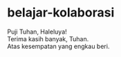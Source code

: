 # belajar-kolaborasi

Puji Tuhan, Haleluya!<br>
Terima kasih banyak, Tuhan.<br>
Atas kesempatan yang engkau beri.<br>
